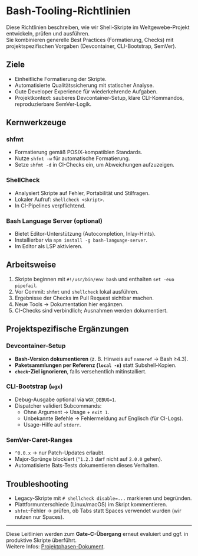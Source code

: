 # Bash-Tooling-Richtlinien

Diese Richtlinien beschreiben, wie wir Shell-Skripte im Weltgewebe-Projekt entwickeln, prüfen und ausführen.  
Sie kombinieren generelle Best Practices (Formatierung, Checks) mit projektspezifischen Vorgaben (Devcontainer, CLI-Bootstrap, SemVer).

## Ziele

- Einheitliche Formatierung der Skripte.
- Automatisierte Qualitätssicherung mit statischer Analyse.
- Gute Developer Experience für wiederkehrende Aufgaben.
- Projektkontext: sauberes Devcontainer-Setup, klare CLI-Kommandos, reproduzierbare SemVer-Logik.

## Kernwerkzeuge

### shfmt
- Formatierung gemäß POSIX-kompatiblen Standards.  
- Nutze `shfmt -w` für automatische Formatierung.  
- Setze `shfmt -d` in CI-Checks ein, um Abweichungen aufzuzeigen.

### ShellCheck
- Analysiert Skripte auf Fehler, Portabilität und Stilfragen.  
- Lokaler Aufruf: `shellcheck <skript>`.  
- In CI-Pipelines verpflichtend.

### Bash Language Server (optional)
- Bietet Editor-Unterstützung (Autocompletion, Inlay-Hints).  
- Installierbar via `npm install -g bash-language-server`.  
- Im Editor als LSP aktivieren.

## Arbeitsweise

1. Skripte beginnen mit `#!/usr/bin/env bash` und enthalten `set -euo pipefail`.
2. Vor Commit: `shfmt` und `shellcheck` lokal ausführen.
3. Ergebnisse der Checks im Pull Request sichtbar machen.
4. Neue Tools → Dokumentation hier ergänzen.
5. CI-Checks sind verbindlich; Ausnahmen werden dokumentiert.

## Projektspezifische Ergänzungen

### Devcontainer-Setup
- **Bash-Version dokumentieren** (z. B. Hinweis auf `nameref` → Bash ≥4.3).  
- **Paketsammlungen per Referenz (`local -n`)** statt Subshell-Kopien.  
- **`check`-Ziel ignorieren**, falls versehentlich mitinstalliert.

### CLI-Bootstrap (`wgx`)
- Debug-Ausgabe optional via `WGX_DEBUG=1`.  
- Dispatcher validiert Subcommands:  
  - Ohne Argument → Usage + `exit 1`.  
  - Unbekannte Befehle → Fehlermeldung auf Englisch (für CI-Logs).  
  - Usage-Hilfe auf `stderr`.

### SemVer-Caret-Ranges
- `^0.0.x` → nur Patch-Updates erlaubt.  
- Major-Sprünge blockiert (`^1.2.3` darf nicht auf `2.0.0` gehen).  
- Automatisierte Bats-Tests dokumentieren dieses Verhalten.

## Troubleshooting

- Legacy-Skripte mit `# shellcheck disable=...` markieren und begründen.  
- Plattformunterschiede (Linux/macOS) im Skript kommentieren.  
- `shfmt`-Fehler → prüfen, ob Tabs statt Spaces verwendet wurden (wir nutzen nur Spaces).

---

Diese Leitlinien werden zum **Gate-C-Übergang** erneut evaluiert und ggf. in produktive Skripte überführt.  
Weitere Infos: [Projektphasen-Dokument](../project-phases.md).
